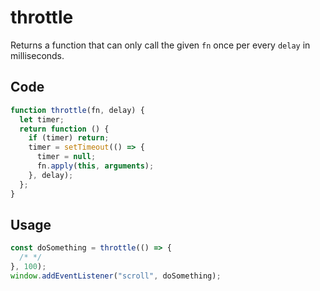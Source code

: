 # throttle

Returns a function that can only call the given `fn` once per every `delay` in milliseconds.

## Code

<!-- start: code-js -->

```js
function throttle(fn, delay) {
  let timer;
  return function () {
    if (timer) return;
    timer = setTimeout(() => {
      timer = null;
      fn.apply(this, arguments);
    }, delay);
  };
}
```

<!-- end: code-js -->

## Usage

```js
const doSomething = throttle(() => {
  /* */
}, 100);
window.addEventListener("scroll", doSomething);
```
